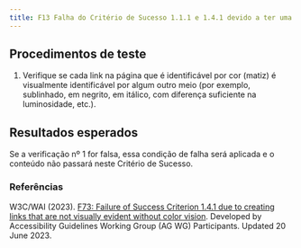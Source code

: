 ```yaml
---
title: F13 Falha do Critério de Sucesso 1.1.1 e 1.4.1 devido a ter uma alternativa de texto que não inclui informações transmitidas por diferenças de cor na imagem
---
```


## Procedimentos de teste

1. Verifique se cada link na página que é identificável por cor (matiz) é visualmente identificável por algum outro meio (por exemplo, sublinhado, em negrito, em itálico, com diferença suficiente na luminosidade, etc.).

## Resultados esperados
Se a verificação nº 1 for falsa, essa condição de falha será aplicada e o conteúdo não passará neste Critério de Sucesso.

### Referências

W3C/WAI (2023). [F73: Failure of Success Criterion 1.4.1 due to creating links that are not visually evident without color vision](https://www.w3.org/WAI/WCAG22/Techniques/failures/F73). Developed by Accessibility Guidelines Working Group (AG WG) Participants. Updated 20 June 2023.